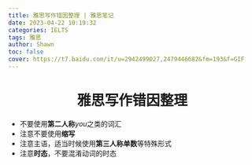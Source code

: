 ```yaml
---
title: 雅思写作错因整理 | 雅思笔记
date: 2023-04-22 10:19:32
categories: IELTS
tags: 雅思
author: Shawn
toc: false
cover: https://t7.baidu.com/it/u=2942499027,2479446682&fm=193&f=GIF
---
```

<center><h1>雅思写作错因整理</h1></center>

+ 不要使用**第二人称**$you$之类的词汇
+ 注意不要使用**缩写**
+ 注意主语，适当时候使用**第三人称单数**等特殊形式
+ 注意**时态**，不要混淆动词的时态